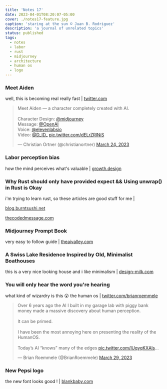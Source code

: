 ```yaml
---
title: 'Notes 17'
date: 2023-04-01T08:20:07-05:00
cover: ./notes17-feature.jpg
caption: 'staring at the sun © Juan B. Rodriguez'
description: 'a journal of unrelated topics'
status: published
tags:
  - notes
  - labor
  - rust
  - midjourney
  - architecture
  - human os
  - logo
---
```


### Meet Aiden

well, this is becoming real really fast | [twitter.com](https://twitter.com/christianortner/status/1639360983192723474?s=61&t=VY2ZokIcPz3fcC5s_EFgxg)

<blockquote class="twitter-tweet"><p lang="en" dir="ltr">Meet Aiden — a character completely created with AI.<br><br>Character Design: <a href="https://twitter.com/midjourney?ref_src=twsrc%5Etfw">@midjourney</a> <br>Message: <a href="https://twitter.com/OpenAI?ref_src=twsrc%5Etfw">@OpenAI</a> <br>Voice: <a href="https://twitter.com/elevenlabsio?ref_src=twsrc%5Etfw">@elevenlabsio</a> <br>Video: <a href="https://twitter.com/D_ID_?ref_src=twsrc%5Etfw">@D_ID_</a> <a href="https://t.co/dELrZRlNiS">pic.twitter.com/dELrZRlNiS</a></p>&mdash; Christian Ortner (@christianortner) <a href="https://twitter.com/christianortner/status/1639360983192723474?ref_src=twsrc%5Etfw">March 24, 2023</a></blockquote> <script async src="https://platform.twitter.com/widgets.js" charset="utf-8"></script>

### Labor perception bias

how the mind perceives what's valuable | [growth.design](https://growth.design/case-studies/labor-perception-bias)

### Why Rust should only have provided expect && Using unwrap() in Rust is Okay

i'm trying to learn rust, so these articles are good stuff for me |

[blog.burntsushi.net](https://blog.burntsushi.net/unwrap/)

[thecodedmessage.com](https://www.thecodedmessage.com/posts/2022-07-14-programming-unwrap/)

### Midjourney Prompt Book

very easy to follow guide | [theaivalley.com](https://www.theaivalley.com/p/midjourney-prompt-book)

### A Swiss Lake Residence Inspired by Old, Minimalist Boathouses

this is a very nice looking house and i like minimalism | [design-milk.com](https://design-milk.com/a-swiss-lake-residence-inspired-by-old-minimalist-boathouses/)

### You will only hear the word you're hearing

what kind of wizardry is this 😮 the human os | [twitter.com/brianroemmele](https://twitter.com/brianroemmele/status/1641114803640107008?s=61&t=b42I6loKnZc9XX7ofFMdmQ)

<blockquote class="twitter-tweet"><p lang="en" dir="ltr">Over 6 years ago the AI I built in my garage lab with piggy bank money made a massive discovery about human perception.<br><br>It can be primed.<br><br>I have been the most annoying here on presenting the reality of the HumanOS.<br><br>Today’s AI “knows” many of the edges <a href="https://t.co/lUqyqKXAls">pic.twitter.com/lUqyqKXAls</a>…</p>&mdash; Brian Roemmele (@BrianRoemmele) <a href="https://twitter.com/BrianRoemmele/status/1641114803640107008?ref_src=twsrc%5Etfw">March 29, 2023</a></blockquote> <script async src="https://platform.twitter.com/widgets.js" charset="utf-8"></script>

### New Pepsi logo

the new font looks good ! | [blankbaby.com](https://blog.blankbaby.com/2023/03/new-pepsi-logo.html)
